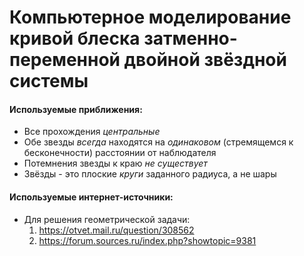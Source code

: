 # Компьютерное моделирование кривой блеска затменно-переменной двойной звёздной системы

#### Используемые приближения:
- Все прохождения _центральные_
- Обе звезды _всегда_ находятся на _одинаковом_ (стремящемся к бесконечности) расстоянии от наблюдателя
- Потемнения звезды к краю _не существует_
- Звёзды - это плоские _круги_ заданного радиуса, а не шары


#### Используемые интернет-источники:
- Для решения геометрической задачи:
  1. https://otvet.mail.ru/question/308562
  2. https://forum.sources.ru/index.php?showtopic=9381
